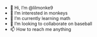 - 👋 Hi, I’m @lilmonke9
- 👀 I’m interested in monkeys
- 🌱 I’m currently learning math
- 💞️ I’m looking to collaborate on baseball
- 📫 How to reach me anything

<!---
lilmonke9/lilmonke9 is a ✨ special ✨ repository because its `README.md` (this file) appears on your GitHub profile.
You can click the Preview link to take a look at your changes.
--->
